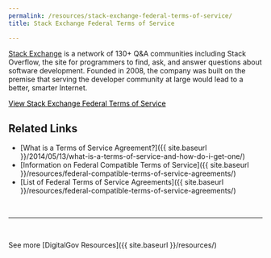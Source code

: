```yaml
---
permalink: /resources/stack-exchange-federal-terms-of-service/
title: Stack Exchange Federal Terms of Service

---
```


[Stack Exchange](http://stackexchange.com/) is a network of 130+ Q&A communities including Stack Overflow, the site for programmers to find, ask, and answer questions about software development. Founded in 2008, the company was built on the premise that serving the developer community at large would lead to a better, smarter Internet.

<a class="button" style="color: #000000" href="http://stackexchange.com/legal">View Stack Exchange Federal Terms of Service</a>

## Related Links

  * [What is a Terms of Service Agreement?]({{ site.baseurl }}/2014/05/13/what-is-a-terms-of-service-and-how-do-i-get-one/)
  * [Information on Federal Compatible Terms of Service]({{ site.baseurl }}/resources/federal-compatible-terms-of-service-agreements/)
  * [List of Federal Terms of Service Agreements]({{ site.baseurl }}/resources/federal-compatible-terms-of-service-agreements/)

&nbsp;

* * *

&nbsp;

See more [DigitalGov Resources]({{ site.baseurl }}/resources/)

&nbsp;